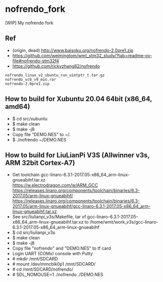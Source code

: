 # nofrendo_fork
[WIP] My nofrendo fork

## Ref
* (origin, dead) http://www.baisoku.org/nofrendo-2.0pre1.zip
* https://github.com/weimingtom/wmt_stm32_study/?tab=readme-ov-file#nofrendo-stm32f4
* https://github.com/rickyzhang82/nofrendo
```
nofrendo_linux_v2_ubuntu_run_uintptr_t.tar.gz  
nofrendo_vc6_v9_min.rar  
nofrendo-2.0pre1.zip  
```

## How to build for Xubuntu 20.04 64bit (x86_64, amd64)  
* $ cd src/xubuntu
* $ make clean
* $ make -j8
* Copy file "DEMO.NES" to ~/.
* $ ./nofrendo ~/DEMO.NES

## How to build for LiuLianPi V3S (Allwinner v3s, ARM 32bit Cortex-A7)  
* Get toolchain gcc-linaro-6.3.1-2017.05-x86_64_arm-linux-gnueabihf.tar.xz  
https://w.electrodragon.com/w/ARM_GCC  
https://releases.linaro.org/components/toolchain/binaries/6.3-2017.05/arm-linux-gnueabihf/  
https://releases.linaro.org/components/toolchain/binaries/6.3-2017.05/arm-linux-gnueabihf/gcc-linaro-6.3.1-2017.05-x86_64_arm-linux-gnueabihf.tar.xz  
* See src/liulianpi_v3s/Makefile, tar xf gcc-linaro-6.3.1-2017.05-x86_64_arm-linux-gnueabihf.tar.xz to /home/wmt/work_v3s/gcc-linaro-6.3.1-2017.05-x86_64_arm-linux-gnueabihf
* $ cd src/liulianpi_v3s  
* $ make clean
* $ make -j8
* Copy file "nofrendo" and "DEMO.NES" to tf card
* Login UART (COMx) console with Putty
* \# mkdir /mnt/SDCARD
* \# mount /dev/mmcblk0p1 /mnt/SDCARD/
* \# cd /mnt/SDCARD/nofrendo/
* \# SDL_NOMOUSE=1 ./nofrendo ./DEMO.NES

